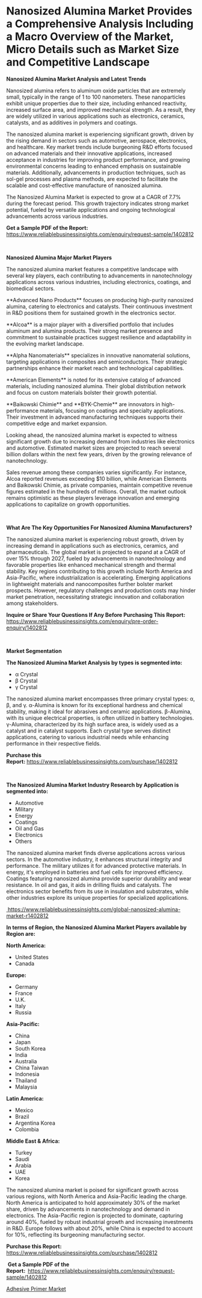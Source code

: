 <p><h1>Nanosized Alumina Market Provides a Comprehensive Analysis Including a Macro Overview of the Market, Micro Details such as Market Size and Competitive Landscape</h1></p><p><strong>Nanosized Alumina Market Analysis and Latest Trends</strong></p>
<p><p>Nanosized alumina refers to aluminum oxide particles that are extremely small, typically in the range of 1 to 100 nanometers. These nanoparticles exhibit unique properties due to their size, including enhanced reactivity, increased surface area, and improved mechanical strength. As a result, they are widely utilized in various applications such as electronics, ceramics, catalysts, and as additives in polymers and coatings.</p><p>The nanosized alumina market is experiencing significant growth, driven by the rising demand in sectors such as automotive, aerospace, electronics, and healthcare. Key market trends include burgeoning R&D efforts focused on advanced materials and their innovative applications, increased acceptance in industries for improving product performance, and growing environmental concerns leading to enhanced emphasis on sustainable materials. Additionally, advancements in production techniques, such as sol-gel processes and plasma methods, are expected to facilitate the scalable and cost-effective manufacture of nanosized alumina.</p><p>The Nanosized Alumina Market is expected to grow at a CAGR of 7.7% during the forecast period. This growth trajectory indicates strong market potential, fueled by versatile applications and ongoing technological advancements across various industries.</p></p>
<p><strong>Get a Sample PDF of the Report:&nbsp;</strong> <a href="https://www.reliablebusinessinsights.com/enquiry/request-sample/1402812?utm_campaign=2099&utm_medium=2&utm_source=Github&utm_content=ia&utm_term=28032025&utm_id=nanosized-alumina">https://www.reliablebusinessinsights.com/enquiry/request-sample/1402812</a></p>
<p>&nbsp;</p>
<p><strong>Nanosized Alumina Major Market Players</strong></p>
<p><p>The nanosized alumina market features a competitive landscape with several key players, each contributing to advancements in nanotechnology applications across various industries, including electronics, coatings, and biomedical sectors.</p><p>**Advanced Nano Products** focuses on producing high-purity nanosized alumina, catering to electronics and catalysts. Their continuous investment in R&D positions them for sustained growth in the electronics sector.</p><p>**Alcoa** is a major player with a diversified portfolio that includes aluminum and alumina products. Their strong market presence and commitment to sustainable practices suggest resilience and adaptability in the evolving market landscape.</p><p>**Alpha Nanomaterials** specializes in innovative nanomaterial solutions, targeting applications in composites and semiconductors. Their strategic partnerships enhance their market reach and technological capabilities.</p><p>**American Elements** is noted for its extensive catalog of advanced materials, including nanosized alumina. Their global distribution network and focus on custom materials bolster their growth potential.</p><p>**Baikowski Chimie** and **BYK-Chemie** are innovators in high-performance materials, focusing on coatings and specialty applications. Their investment in advanced manufacturing techniques supports their competitive edge and market expansion.</p><p>Looking ahead, the nanosized alumina market is expected to witness significant growth due to increasing demand from industries like electronics and automotive. Estimated market sizes are projected to reach several billion dollars within the next few years, driven by the growing relevance of nanotechnology.</p><p>Sales revenue among these companies varies significantly. For instance, Alcoa reported revenues exceeding $10 billion, while American Elements and Baikowski Chimie, as private companies, maintain competitive revenue figures estimated in the hundreds of millions. Overall, the market outlook remains optimistic as these players leverage innovation and emerging applications to capitalize on growth opportunities.</p></p>
<p>&nbsp;</p>
<p><strong>What Are The Key Opportunities For Nanosized Alumina Manufacturers?</strong></p>
<p><p>The nanosized alumina market is experiencing robust growth, driven by increasing demand in applications such as electronics, ceramics, and pharmaceuticals. The global market is projected to expand at a CAGR of over 15% through 2027, fueled by advancements in nanotechnology and favorable properties like enhanced mechanical strength and thermal stability. Key regions contributing to this growth include North America and Asia-Pacific, where industrialization is accelerating. Emerging applications in lightweight materials and nanocomposites further bolster market prospects. However, regulatory challenges and production costs may hinder market penetration, necessitating strategic innovation and collaboration among stakeholders.</p></p>
<p><strong>Inquire or Share Your Questions If Any Before Purchasing This Report:</strong> <a href="https://www.reliablebusinessinsights.com/enquiry/pre-order-enquiry/1402812?utm_campaign=2099&utm_medium=2&utm_source=Github&utm_content=ia&utm_term=28032025&utm_id=nanosized-alumina">https://www.reliablebusinessinsights.com/enquiry/pre-order-enquiry/1402812</a></p>
<p>&nbsp;</p>
<p><strong>Market Segmentation</strong></p>
<p><strong>The Nanosized Alumina Market Analysis by types is segmented into:</strong></p>
<p><ul><li>α Crystal</li><li>β Crystal</li><li>γ Crystal</li></ul></p>
<p><p>The nanosized alumina market encompasses three primary crystal types: α, β, and γ. α-Alumina is known for its exceptional hardness and chemical stability, making it ideal for abrasives and ceramic applications. β-Alumina, with its unique electrical properties, is often utilized in battery technologies. γ-Alumina, characterized by its high surface area, is widely used as a catalyst and in catalyst supports. Each crystal type serves distinct applications, catering to various industrial needs while enhancing performance in their respective fields.</p></p>
<p><strong>Purchase this Report:&nbsp;</strong><a href="https://www.reliablebusinessinsights.com/purchase/1402812?utm_campaign=2099&utm_medium=2&utm_source=Github&utm_content=ia&utm_term=28032025&utm_id=nanosized-alumina">https://www.reliablebusinessinsights.com/purchase/1402812</a></p>
<p>&nbsp;</p>
<p><strong>The Nanosized Alumina Market Industry Research by Application is segmented into:</strong></p>
<p><ul><li>Automotive</li><li>Military</li><li>Energy</li><li>Coatings</li><li>Oil and Gas</li><li>Electronics</li><li>Others</li></ul></p>
<p><p>The nanosized alumina market finds diverse applications across various sectors. In the automotive industry, it enhances structural integrity and performance. The military utilizes it for advanced protective materials. In energy, it's employed in batteries and fuel cells for improved efficiency. Coatings featuring nanosized alumina provide superior durability and wear resistance. In oil and gas, it aids in drilling fluids and catalysts. The electronics sector benefits from its use in insulation and substrates, while other industries explore its unique properties for specialized applications.</p></p>
<p><a href="https://www.reliablebusinessinsights.com/global-nanosized-alumina-market-r1402812?utm_campaign=2099&utm_medium=2&utm_source=Github&utm_content=ia&utm_term=28032025&utm_id=nanosized-alumina">&nbsp;https://www.reliablebusinessinsights.com/global-nanosized-alumina-market-r1402812</a></p>
<p><strong>In terms of Region, the Nanosized Alumina Market Players available by Region are:</strong></p>
<p>
    <p> <strong> North America: </strong>
        <ul>
            <li>United States</li>
            <li>Canada</li>
        </ul>
        </p> 
    <p> <strong> Europe: </strong>
        <ul>
            <li>Germany</li>
            <li>France</li>
            <li>U.K.</li>
            <li>Italy</li>
            <li>Russia</li>
        </ul>
        </p> 
    <p> <strong> Asia-Pacific: </strong>
        <ul>
            <li>China</li>
            <li>Japan</li>
            <li>South Korea</li>
            <li>India</li>
            <li>Australia</li>
            <li>China Taiwan</li>
            <li>Indonesia</li>
            <li>Thailand</li>
            <li>Malaysia</li>
        </ul>
        </p> 
    <p> <strong> Latin America: </strong>
        <ul>
            <li>Mexico</li>
            <li>Brazil</li>
            <li>Argentina Korea</li>
            <li>Colombia</li>
        </ul>
        </p> 
    <p> <strong> Middle East & Africa: </strong>
        <ul>
            <li>Turkey</li>
            <li>Saudi</li>
            <li>Arabia</li>
            <li>UAE</li>
            <li>Korea</li>
        </ul>
    </p>
    </p>
<p><p>The nanosized alumina market is poised for significant growth across various regions, with North America and Asia-Pacific leading the charge. North America is anticipated to hold approximately 30% of the market share, driven by advancements in nanotechnology and demand in electronics. The Asia-Pacific region is projected to dominate, capturing around 40%, fueled by robust industrial growth and increasing investments in R&D. Europe follows with about 20%, while China is expected to account for 10%, reflecting its burgeoning manufacturing sector.</p></p>
<p><strong>Purchase this Report: </strong><a href="https://www.reliablebusinessinsights.com/purchase/1402812?utm_campaign=2099&utm_medium=2&utm_source=Github&utm_content=ia&utm_term=28032025&utm_id=nanosized-alumina">https://www.reliablebusinessinsights.com/purchase/1402812</a></p>
<p>&nbsp;<strong>Get a Sample PDF of the Report:&nbsp;&nbsp;</strong><a href="https://www.reliablebusinessinsights.com/enquiry/request-sample/1402812?utm_campaign=2099&utm_medium=2&utm_source=Github&utm_content=ia&utm_term=28032025&utm_id=nanosized-alumina">https://www.reliablebusinessinsights.com/enquiry/request-sample/1402812</a></p>
<p><strong></strong></p>
<p><p><a href="https://github.com/NargisHussain432/Market-Research-Report-List-2/blob/main/adhesive-primer-market.md?utm_campaign=2099&utm_medium=2&utm_source=Github&utm_content=ia&utm_term=28032025&utm_id=nanosized-alumina">Adhesive Primer Market</a></p></p>
